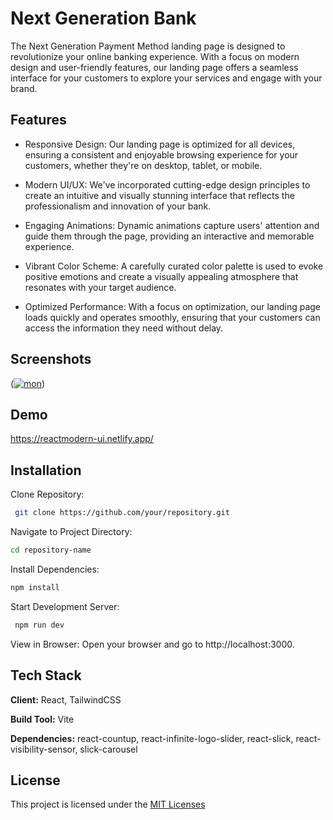 
# Next Generation Bank
The Next Generation Payment Method landing page is designed to revolutionize your online banking experience. With a focus on modern design and user-friendly features, our landing page offers a seamless interface for your customers to explore your services and engage with your brand.

## Features

- Responsive Design: Our landing page is optimized for all devices, ensuring a consistent and enjoyable browsing experience for your customers, whether they're on desktop, tablet, or mobile.
- Modern UI/UX: We've incorporated cutting-edge design principles to create an intuitive and visually stunning interface that reflects the professionalism and innovation of your bank.


- Engaging Animations: Dynamic animations capture users' attention and guide them through the page, providing an interactive and memorable experience.
- Vibrant Color Scheme: A carefully curated color palette is used to evoke positive emotions and create a visually appealing atmosphere that resonates with your target audience.
- Optimized Performance: With a focus on optimization, our landing page loads quickly and operates smoothly, ensuring that your customers can access the information they need without delay.


## Screenshots

(<a href="https://imgbb.com/"><img src="https://i.ibb.co/4MbvjPV/mon.png" alt="mon" border="0" /></a>)


## Demo

https://reactmodern-ui.netlify.app/


## Installation

Clone Repository:

```bash
 git clone https://github.com/your/repository.git
```

Navigate to Project Directory:
 ```bash   
 cd repository-name

 ```

Install Dependencies:
 ```bash   
 npm install

 ```

Start Development Server:
```bash   
 npm run dev

 ```
 View in Browser:
Open your browser and go to http://localhost:3000.


## Tech Stack

**Client:** React, TailwindCSS

**Build Tool:** Vite


**Dependencies:** react-countup,
               react-infinite-logo-slider,
               react-slick,
               react-visibility-sensor,
               slick-carousel


## License

This project is licensed under the [MIT  Licenses](https://choosealicense.com/licenses/mit/)

